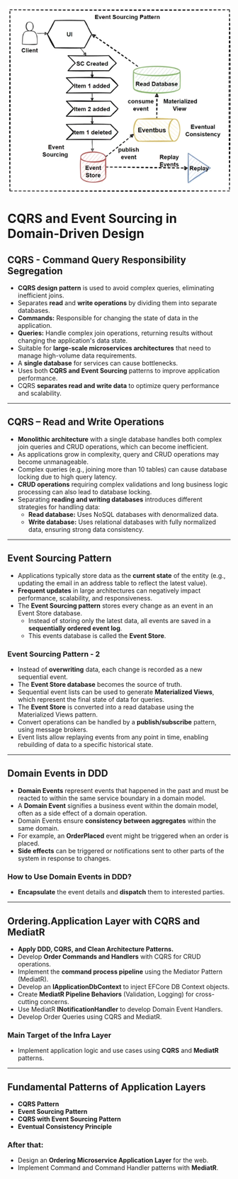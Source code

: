 ![alt text](image-2.png)
# CQRS and Event Sourcing in Domain-Driven Design

## CQRS - Command Query Responsibility Segregation

- **CQRS design pattern** is used to avoid complex queries, eliminating inefficient joins.
- Separates **read** and **write operations** by dividing them into separate databases.
- **Commands:** Responsible for changing the state of data in the application.
- **Queries:** Handle complex join operations, returning results without changing the application's data state.
- Suitable for **large-scale microservices architectures** that need to manage high-volume data requirements.
- A **single database** for services can cause bottlenecks.
- Uses both **CQRS and Event Sourcing** patterns to improve application performance.
- CQRS **separates read and write data** to optimize query performance and scalability.

---

## CQRS – Read and Write Operations

- **Monolithic architecture** with a single database handles both complex join queries and CRUD operations, which can become inefficient.
- As applications grow in complexity, query and CRUD operations may become unmanageable.
- Complex queries (e.g., joining more than 10 tables) can cause database locking due to high query latency.
- **CRUD operations** requiring complex validations and long business logic processing can also lead to database locking.
- Separating **reading and writing databases** introduces different strategies for handling data:
  - **Read database:** Uses NoSQL databases with denormalized data.
  - **Write database:** Uses relational databases with fully normalized data, ensuring strong data consistency.

---

## Event Sourcing Pattern

- Applications typically store data as the **current state** of the entity (e.g., updating the email in an address table to reflect the latest value).
- **Frequent updates** in large architectures can negatively impact performance, scalability, and responsiveness.
- The **Event Sourcing pattern** stores every change as an event in an Event Store database.
  - Instead of storing only the latest data, all events are saved in a **sequentially ordered event log**.
  - This events database is called the **Event Store**.

### Event Sourcing Pattern - 2

- Instead of **overwriting** data, each change is recorded as a new sequential event.
- The **Event Store database** becomes the source of truth.
- Sequential event lists can be used to generate **Materialized Views**, which represent the final state of data for queries.
- The **Event Store** is converted into a read database using the Materialized Views pattern.
- Convert operations can be handled by a **publish/subscribe** pattern, using message brokers.
- Event lists allow replaying events from any point in time, enabling rebuilding of data to a specific historical state.

---

## Domain Events in DDD

- **Domain Events** represent events that happened in the past and must be reacted to within the same service boundary in a domain model.
- A **Domain Event** signifies a business event within the domain model, often as a side effect of a domain operation.
- Domain Events ensure **consistency between aggregates** within the same domain.
- For example, an **OrderPlaced** event might be triggered when an order is placed.
- **Side effects** can be triggered or notifications sent to other parts of the system in response to changes.

### How to Use Domain Events in DDD?

- **Encapsulate** the event details and **dispatch** them to interested parties.

---

## Ordering.Application Layer with CQRS and MediatR

- **Apply DDD, CQRS, and Clean Architecture Patterns.**
- Develop **Order Commands and Handlers** with CQRS for CRUD operations.
- Implement the **command process pipeline** using the Mediator Pattern (MediatR).
- Develop an **IApplicationDbContext** to inject EFCore DB Context objects.
- Create **MediatR Pipeline Behaviors** (Validation, Logging) for cross-cutting concerns.
- Use MediatR **INotificationHandler** to develop Domain Event Handlers.
- Develop Order Queries using CQRS and MediatR.

### Main Target of the Infra Layer

- Implement application logic and use cases using **CQRS** and **MediatR** patterns.

---

## Fundamental Patterns of Application Layers

- **CQRS Pattern**
- **Event Sourcing Pattern**
- **CQRS with Event Sourcing Pattern**
- **Eventual Consistency Principle**

### After that:

- Design an **Ordering Microservice Application Layer** for the web.
- Implement Command and Command Handler patterns with **MediatR**.